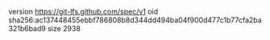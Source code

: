 version https://git-lfs.github.com/spec/v1
oid sha256:ac137448455ebbf786808b8d344dd494ba04f900d477c1b77cfa2ba321b6bad9
size 2938
